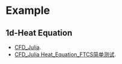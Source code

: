 # Example

## 1d-Heat Equation

-  [CFD_Julia](https://www.mdpi.com/2311-5521/4/3/159/).
-  [CFD_Julia Heat_Equation_FTCS简单测试](https://zhuanlan.zhihu.com/p/524516874/).

```julia
```
